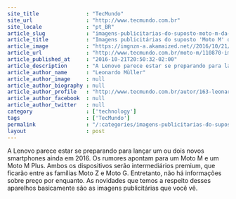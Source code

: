```yaml
---
site_title               : "TecMundo"
site_url                 : "http://www.tecmundo.com.br"
site_locale              : "pt_BR"
article_slug             : "imagens-publicitarias-do-suposto-moto-m-da-lenovo-vazam-na-web"
article_title            : "Imagens publicitárias do suposto 'Moto M' da Lenovo vazam na web"
article_image            : "https://imgnzn-a.akamaized.net//2016/10/21/21194406902870-t1200x480.jpg"
article_url              : "http://www.tecmundo.com.br/moto-m/110870-imagens-publicitarias-suposto-moto-m-lenovo-vazam-web.htm"
article_published_at     : "2016-10-21T20:50:32-02:00"
article_description      : "A Lenovo parece estar se preparando para lançar um ou dois novos smartphones ainda em 2016. Os rumores apontam para um Moto M e um Moto M Plus. Ambos os dispositivos serão intermediários premium, que ficarão entre as famílias Moto Z e Moto G. Entretanto, não há informações sobre preço por enquanto. As novidades que temos a respeito desses aparelhos basicamente são as imagens publicitárias que você vê."
article_author_name      : "Leonardo Müller"
article_author_image     : null
article_author_biography : null
article_author_profile   : "http://www.tecmundo.com.br/autor/163-leonardo-muller/"
article_author_facebook  : null
article_author_twitter   : null
category                 : ['technology']
tags                     : ['TecMundo']
permalink                : "/:categories/imagens-publicitarias-do-suposto-moto-m-da-lenovo-vazam-na-web/"
layout                   : post
---
```


A Lenovo parece estar se preparando para lançar um ou dois novos smartphones ainda em 2016. Os rumores apontam para um Moto M e um Moto M Plus. Ambos os dispositivos serão intermediários premium, que ficarão entre as famílias Moto Z e Moto G. Entretanto, não há informações sobre preço por enquanto. As novidades que temos a respeito desses aparelhos basicamente são as imagens publicitárias que você vê.
